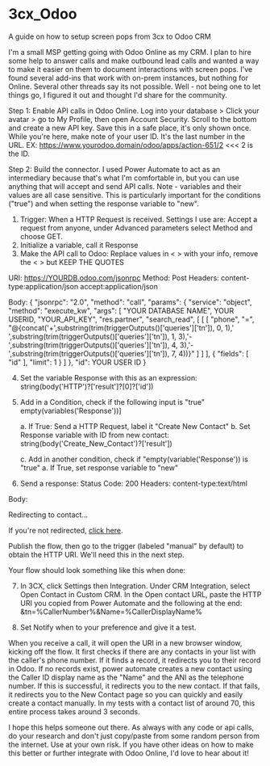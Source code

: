 # 3cx_Odoo
A guide on how to setup screen pops from 3cx to Odoo CRM

I'm a small MSP getting going with Odoo Online as my CRM. I plan to hire some help to answer calls and make outbound lead calls and wanted a way to make it easier on them to document interactions with screen pops. I've found several add-ins that work with on-prem instances, but nothing for Online. Several other threads say its not possible. Well - not being one to let things go, I figured it out and thought I'd share for the community.

Step 1: Enable API calls in Odoo Online. Log into your database > Click your avatar > go to My Profile, then open Account Security. Scroll to the bottom and create a new API key. Save this in a safe place, it's only shown once. While you're here, make note of your user ID. It's the last number in the URL. EX: https://www.yourodoo.domain/odoo/apps/action-651/2  <<< 2 is the ID. 

Step 2: Build the connector. I used Power Automate to act as an intermediary because that's what I'm comfortable in, but you can use anything that will accept and send API calls. 
Note - variables and their values are all case sensitive. This is particularly important for the conditions ("true") and when setting the response variable to "new". 

1. Trigger: When a HTTP Request is received. Settings I use are: Accept a request from anyone, under Advanced parameters select Method and choose GET.
2. Initialize a variable, call it Response
3. Make the API call to Odoo: 
Replace values in < > with your info, remove the < > but KEEP THE QUOTES

URI: https://YOURDB.odoo.com/jsonrpc
Method: Post
Headers:
content-type:application/json
accept:application/json

Body:
{
  "jsonrpc": "2.0",
  "method": "call",
  "params": {
    "service": "object",
    "method": "execute_kw",
    "args": [
      "YOUR DATABASE NAME",
      YOUR USERID,
      "YOUR_API_KEY",
      "res.partner",
      "search_read",
      [
        [
          [
            "phone",
            "=",
            "@{concat('+',substring(trim(triggerOutputs()['queries']['tn']), 0, 1),' ',substring(trim(triggerOutputs()['queries']['tn']), 1, 3),'-',substring(trim(triggerOutputs()['queries']['tn']), 4, 3),'-',substring(trim(triggerOutputs()['queries']['tn']), 7, 4))}"
          ]
        ]
      ],
      {
        "fields": [
          "id"
        ],
        "limit": 1
      }
    ]
  },
  "id": YOUR USER ID
}

4. Set the variable Response with this as an expression: 
string(body('HTTP')?['result']?[0]?['id'])

5. Add in a Condition, check if the following input is "true"
empty(variables('Response'))]

   a. If True: Send a HTTP Request, label it "Create New Contact"
   b. Set Response variable with ID from new contact: 
string(body('Create_New_Contact')?['result'])

   c. Add in another condition, check if "empty(variable('Response')) is "true" 
      a. If True, set response variable to "new"
6. Send a response:
Status Code: 200
Headers: content-type:text/html

Body:

<html>
  <head>
    <script type="text/javascript">
      window.location.href = "https://<YOURDATABASE>.odoo.com/odoo/contacts/@{variables('Response')}";
    </script>
  </head>
  <body>
    <p>Redirecting to contact...</p>
    <p>If you're not redirected, <a href="https://<YOURDATABASE>.odoo.com/odoo/contacts/@{variables('Response')}">click here</a>.</p>
  </body>
</html>


Publish the flow, then go to the trigger (labeled "manual" by default) to obtain the HTTP URI. We'll need this in the next step. 

Your flow should look something like this when done: 


7. In 3CX, click Settings then Integration. Under CRM Integration, select Open Contact in Custom CRM. In the Open contact URL, paste the HTTP URI you copied from Power Automate and the following at the end:
&tn=%CallerNumber%&Name=%CallerDisplayName%

8. Set Notify when to your preference and give it a test.


When you receive a call, it will open the URI in a new browser window, kicking off the flow. It first checks if there are any contacts in your list with the caller's phone number. If it finds a record, it redirects you to their record in Odoo. If no records exist, power automate creates a new contact using the Caller ID display name as the "Name" and the ANI as the telephone number. If this is successful, it redirects you to the new contact. If that fails, it redirects you to the New Contact page so you can quickly and easily create a contact manually. In my tests with a contact list of around 70, this entire process takes around 3 seconds. 

I hope this helps someone out there. As always with any code or api calls, do your research and don't just copy/paste from some random person from the internet. Use at your own risk. If you have other ideas on how to make this better or further integrate with Odoo Online, I'd love to hear about it!

